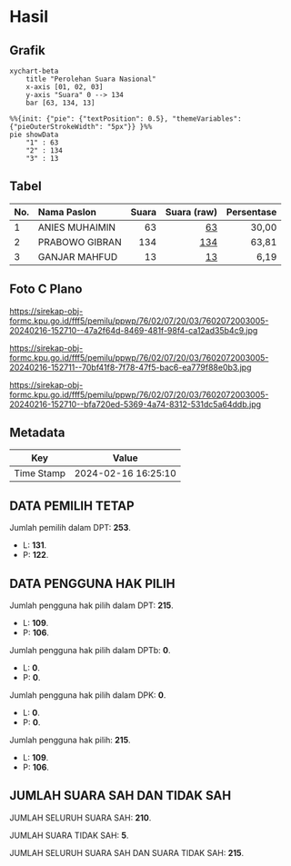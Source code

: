 # Hasil

## Grafik

```mermaid
xychart-beta
    title "Perolehan Suara Nasional"
    x-axis [01, 02, 03]
    y-axis "Suara" 0 --> 134
    bar [63, 134, 13]
```

```mermaid
%%{init: {"pie": {"textPosition": 0.5}, "themeVariables": {"pieOuterStrokeWidth": "5px"}} }%%
pie showData
    "1" : 63
    "2" : 134
    "3" : 13
```

## Tabel

| No. | Nama Paslon    | Suara | Suara (raw) | Persentase |
|:--- |:-------------- | -----:| -----------:| ----------:|
| 1   | ANIES MUHAIMIN | 63    | [63][p-1]   | 30,00      |
| 2   | PRABOWO GIBRAN | 134   | [134][p-2]  | 63,81      |
| 3   | GANJAR MAHFUD  | 13    | [13][p-3]   | 6,19       |


[p-1]: https://github.com/gigit-pemilu/pemilu-2024/blob/main/pilpres/hitung-suara/sub/76-sulawesi-barat/sub/02-mamuju/sub/07-papalang/sub/2003-bonda/sub/005-tps/sub/paslon-1.txt
[p-2]: https://github.com/gigit-pemilu/pemilu-2024/blob/main/pilpres/hitung-suara/sub/76-sulawesi-barat/sub/02-mamuju/sub/07-papalang/sub/2003-bonda/sub/005-tps/sub/paslon-2.txt
[p-3]: https://github.com/gigit-pemilu/pemilu-2024/blob/main/pilpres/hitung-suara/sub/76-sulawesi-barat/sub/02-mamuju/sub/07-papalang/sub/2003-bonda/sub/005-tps/sub/paslon-3.txt

## Foto C Plano

https://sirekap-obj-formc.kpu.go.id/fff5/pemilu/ppwp/76/02/07/20/03/7602072003005-20240216-152710--47a2f64d-8469-481f-98f4-ca12ad35b4c9.jpg

https://sirekap-obj-formc.kpu.go.id/fff5/pemilu/ppwp/76/02/07/20/03/7602072003005-20240216-152711--70bf41f8-7f78-47f5-bac6-ea779f88e0b3.jpg

https://sirekap-obj-formc.kpu.go.id/fff5/pemilu/ppwp/76/02/07/20/03/7602072003005-20240216-152710--bfa720ed-5369-4a74-8312-531dc5a64ddb.jpg


## Metadata

| Key        | Value               |
| ---------- | ------------------- |
| Time Stamp | 2024-02-16 16:25:10 |


## DATA PEMILIH TETAP

Jumlah pemilih dalam DPT: **253**.
 * L: **131**.
 * P: **122**.

## DATA PENGGUNA HAK PILIH

Jumlah pengguna hak pilih dalam DPT: **215**.
 * L: **109**.
 * P: **106**.

Jumlah pengguna hak pilih dalam DPTb: **0**.
 * L: **0**.
 * P: **0**.

Jumlah pengguna hak pilih dalam DPK: **0**.
 * L: **0**.
 * P: **0**.

Jumlah pengguna hak pilih: **215**.
 * L: **109**.
 * P: **106**.

## JUMLAH SUARA SAH DAN TIDAK SAH

JUMLAH SELURUH SUARA SAH: **210**.

JUMLAH SUARA TIDAK SAH: **5**.

JUMLAH SELURUH SUARA SAH DAN SUARA TIDAK SAH: **215**.


